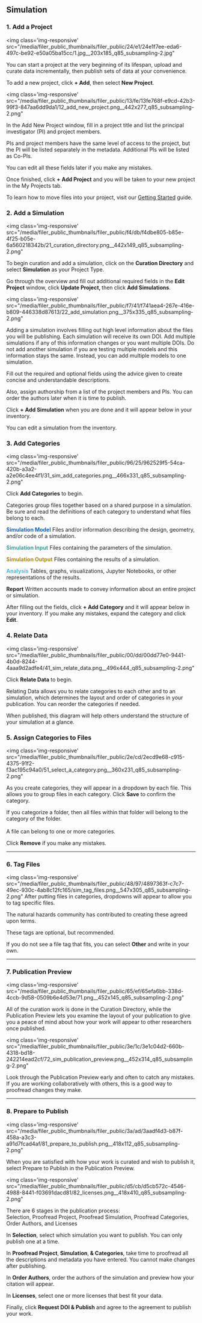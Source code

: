 ## Simulation</h2>

### 1. Add a Project

<img class='img-responsive' src="/media/filer_public_thumbnails/filer_public/24/e1/24e1f7ee-eda6-497c-be92-e50a05ba15cc/1.jpg__203x185_q85_subsampling-2.jpg"

You can start a project at the very beginning of its lifespan, upload and curate data incrementally, then publish sets of data at your convenience.

To add a new project, click <strong>+ Add</strong>, then select <strong>New Project</strong>.

<img class='img-responsive' src="/media/filer_public_thumbnails/filer_public/13/fe/13fe768f-e9cd-42b3-99f3-847aa6dd9da1/12_add_new_project.png__442x277_q85_subsampling-2.png"
    
In the Add New Project window, fill in a project title and list the principal investigator (PI) and project members.

PIs and project members have the same level of access to the project, but the PI will be listed separately in the metadata. Additional PIs will be listed as Co-PIs. 

You can edit all these fields later if you make any mistakes.

Once finished, click <strong>+</strong> <strong>Add Project</strong> and you will be taken to your new project in the My Projects tab.

To learn how to move files into your project, visit our <a href="/rw/user-guides/getting-started/">Getting Started</a> guide.

### 2. Add a Simulation


<img class='img-responsive' src="/media/filer_public_thumbnails/filer_public/f4/db/f4dbe805-b85e-4f25-b05e-6a560218342b/21_curation_directory.png__442x149_q85_subsampling-2.png"
    
To begin curation and add a simulation, click on the <strong>Curation Directory</strong> and select <b>Simulation</b> as your Project Type.

Go through the overview and fill out additional required fields in the <strong>Edit Project</strong> window, click <strong>Update Project, </strong>then click <strong>Add Simulations</strong>.

<img class='img-responsive' src="/media/filer_public_thumbnails/filer_public/f7/41/f741aea4-267e-416e-b809-446338d87613/22_add_simulation.png__375x335_q85_subsampling-2.png"
    

Adding a simulation involves filling out high level information about the files you will be publishing. Each simulation will receive its own DOI. Add multiple simulations if any of this information changes or you want multiple DOIs. Do not add another simulation if you are testing multiple models and this information stays the same. Instead, you can add multiple models to one simulation.

Fill out the required and optional fields using the advice given to create concise and understandable descriptions. 

Also, assign authorship from a list of the project members and PIs. You can order the authors later when it is time to publish.

Click <strong>+</strong> <strong>Add Simulation</strong> when you are done and it will appear below in your inventory.

You can edit a simulation from the inventory.

### 3. Add Categories


<img class='img-responsive' src="/media/filer_public_thumbnails/filer_public/96/25/962529f5-54ca-420b-a3a2-a2e06c4ee4f1/31_sim_add_categories.png__466x331_q85_subsampling-2.png"
    
Click <strong>Add Categories</strong> to begin.

Categories group files together based on a shared purpose in a simulation. Be sure and read the definitions of each category to understand what files belong to each.

<span style="color: #145ec2;"><strong>Simulation Model</strong></span> Files and/or information describing the design, geometry, and/or code of a simulation.

<strong><span style="color: #3b9b92;">Simulation Input</span></strong> Files containing the parameters of the simulation.

<font color="#ac8804"><b>Simulation Output</b></font> Files containing the results of a simulation.

<strong><span style="color: #4cb8db;">Analysis</span></strong> Tables, graphs, visualizations, Jupyter Notebooks, or other representations of the results.

<strong>Report</strong> Written accounts made to convey information about an entire project or simulation.

After filling out the fields, click <strong>+ Add Category</strong> and it will appear below in your inventory. If you make any mistakes, expand the category and click <strong>Edit</strong>.

### 4. Relate Data


<img class='img-responsive' src="/media/filer_public_thumbnails/filer_public/00/dd/00dd77e0-9441-4b0d-8244-4aaa9d2adfe4/41_sim_relate_data.png__496x444_q85_subsampling-2.png"
    
Click <strong>Relate Data</strong> to begin.

Relating Data allows you to relate categories to each other and to an simulation, which determines the layout and order of categories in your publication. You can reorder the categories if needed.

When published, this diagram will help others understand the structure of your simulation at a glance.

### 5. Assign Categories to Files


<img class='img-responsive' src="/media/filer_public_thumbnails/filer_public/2e/cd/2ecd9e68-c915-4375-91f2-f3ac195c94a0/51_select_a_category.png__360x231_q85_subsampling-2.png"
    
As you create categories, they will appear in a dropdown by each file. This allows you to group files in each category. Click <strong>Save</strong> to confirm the category.

If you categorize a folder, then all files within that folder will belong to the category of the folder. <br>
<br>
A file can belong to one or more categories.

Click <strong>Remove</strong> if you make any mistakes.

<hr>


### 6. Tag Files


<img class='img-responsive' src="/media/filer_public_thumbnails/filer_public/48/97/4897363f-c7c7-49ec-930c-4ab8c12fc165/sim_tag_files.png__547x305_q85_subsampling-2.png"
After putting files in categories, dropdowns will appear to allow you to tag specific files. 

The natural hazards community has contributed to creating these agreed upon terms.

These tags are optional, but recommended.

If you do not see a file tag that fits, you can select <strong>Other</strong> and write in your own.

<hr>

### 7. Publication Preview

<img class='img-responsive' src="/media/filer_public_thumbnails/filer_public/65/ef/65efa6bb-338d-4ccb-9d58-0509b6e4d53e/71.png__452x145_q85_subsampling-2.png"

All of the curation work is done in the Curation Directory, while the Publication Preview lets you examine the layout of your publication to give you a peace of mind about how your work will appear to other researchers once published.

<img class='img-responsive' src="/media/filer_public_thumbnails/filer_public/3e/1c/3e1c04d2-660b-4318-bd18-242214ead2cf/72_sim_publication_preview.png__452x314_q85_subsampling-2.png"
    
Look through the Publication Preview early and often to catch any mistakes. If you are working collaboratively with others, this is a good way to proofread changes they make.

<hr>


### 8. Prepare to Publish

<img class='img-responsive' src="/media/filer_public_thumbnails/filer_public/3a/ad/3aadf4d3-b87f-458a-a3c3-a91d7fcad4af/81_prepare_to_publish.png__418x112_q85_subsampling-2.png"
    
When you are satisfied with how your work is curated and wish to publish it, select Prepare to Publish in the Publication Preview. 

<img class='img-responsive' src="/media/filer_public_thumbnails/filer_public/d5/cb/d5cb572c-4546-4988-8441-f03691dacd81/82_licenses.png__418x410_q85_subsampling-2.png"
    
There are 6 stages in the publication process: <br>
Selection, Proofread Project, Proofread Simulation, Proofread Categories, Order Authors, and Licenses

In <strong>Selection</strong>, select which simulation you want to publish. You can only publish one at a time.

In <strong>Proofread Project</strong>,<strong> Simulation</strong>,<strong> &amp; Categories</strong>, take time to proofread all the descriptions and metadata you have entered. You cannot make changes after publishing.

In <strong>Order Authors</strong>, order the authors of the simulation and preview how your citation will appear.

In <strong>Licenses</strong>, select one or more licenses that best fit your data.

Finally, click <strong>Request DOI &amp; Publish</strong> and agree to the agreement to publish your work.
